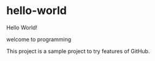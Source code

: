 # hello-world
Hello World!

welcome to programming

This project is a sample project to try features of GitHub.
